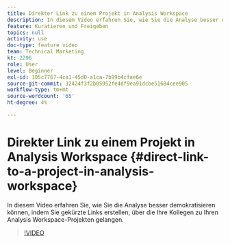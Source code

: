 ```yaml
---
title: Direkter Link zu einem Projekt in Analysis Workspace
description: In diesem Video erfahren Sie, wie Sie die Analyse besser demokratisieren können, indem Sie gekürzte Links erstellen, über die Ihre Kollegen zu Ihren Analysis Workspace-Projekten gelangen.
feature: Kuratieren und Freigeben
topics: null
activity: use
doc-type: feature video
team: Technical Marketing
kt: 2296
role: User
level: Beginner
exl-id: 105c7767-4ca1-45d0-a1ca-7b99b4cfae6e
source-git-commit: 32424f3f2b05952fe4df9ea91dcbe51684cee905
workflow-type: tm+mt
source-wordcount: '65'
ht-degree: 4%

---
```


# Direkter Link zu einem Projekt in Analysis Workspace {#direct-link-to-a-project-in-analysis-workspace}

In diesem Video erfahren Sie, wie Sie die Analyse besser demokratisieren können, indem Sie gekürzte Links erstellen, über die Ihre Kollegen zu Ihren Analysis Workspace-Projekten gelangen.

>[!VIDEO](https://video.tv.adobe.com/v/24710/?quality=12)
